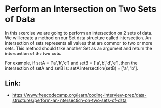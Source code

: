 # Perform an Intersection on Two Sets of Data #

In this exercise we are going to perform an intersection on 2 sets of data. We will create a method on our Set data structure called intersection. An intersection of sets represents all values that are common to two or more sets. This method should take another Set as an argument and return the intersection of the two sets.

For example, if setA = ['a','b','c'] and setB = ['a','b','d','e'], then the intersection of setA and setB is: setA.intersection(setB) = ['a', 'b'].

## Link: ##
  - https://www.freecodecamp.org/learn/coding-interview-prep/data-structures/perform-an-intersection-on-two-sets-of-data
